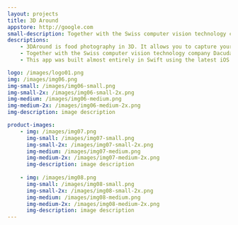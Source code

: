 ```yaml
---
layout: projects
title: 3D Around
appstore: http://google.com
small-description: Together with the Swiss computer vision technology company Dacuda we built an app making use of their advanced computer vision technology.
descriptions:
    - 3DAround is food photography in 3D. It allows you to capture your food (or really almost any object) in 3D using only the camera in your iPhone.
    - Together with the Swiss computer vision technology company Dacuda we built an app making use of their advanced computer vision technology. Using 3DAround you can caputure everyday objects like food and create a 3D model. This model can be uploaded and shared with your friends.
    - This app was built almost entirely in Swift using the latest iOS technologies available. It incorporates motion sensors and OpenGL and was built for iOS 8.

logo: /images/logo01.png
img: /images/img06.png
img-small: /images/img06-small.png
img-small-2x: /images/img06-small-2x.png
img-medium: /images/img06-medium.png
img-medium-2x: /images/img06-medium-2x.png
img-description: image description

product-images:
    - img: /images/img07.png
      img-small: /images/img07-small.png
      img-small-2x: /images/img07-small-2x.png
      img-medium: /images/img07-medium.png
      img-medium-2x: /images/img07-medium-2x.png
      img-description: image description
      
    - img: /images/img08.png
      img-small: /images/img08-small.png
      img-small-2x: /images/img08-small-2x.png
      img-medium: /images/img08-medium.png
      img-medium-2x: /images/img08-medium-2x.png
      img-description: image description
---
```

